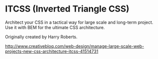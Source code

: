 # ITCSS (Inverted Triangle CSS)

Architect your CSS in a tactical way for large scale and long-term project. Use it with BEM for the ultimate CSS architecture.




Originally created by Harry Roberts.

http://www.creativebloq.com/web-design/manage-large-scale-web-projects-new-css-architecture-itcss-41514731
